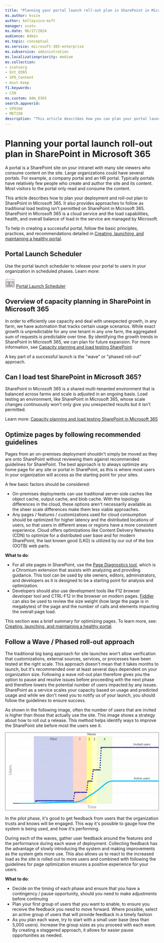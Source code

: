 ```yaml
---
title: "Planning your portal launch roll-out plan in SharePoint in Microsoft 365"
ms.author: kvice
author: kelleyvice-msft
manager: scotv
ms.date: 06/27/2024
audience: Admin
ms.topic: conceptual
ms.service: microsoft-365-enterprise
ms.subservice: administration
ms.localizationpriority: medium
ms.collection:
- scotvorg
- Ent_O365
- SPO_Content
- must-keep
f1.keywords:
- CSH
ms.custom: Adm_O365
search.appverid:
- SPO160
- MET150
description: "This article describes how you can plan your portal launch in SharePoint in Microsoft 365 and what steps to take for a successful launch."
---
```


# Planning your portal launch roll-out plan in SharePoint in Microsoft 365

A portal is a SharePoint site on your intranet with many site viewers who consume content on the site. Large organizations could have several portals. For example, a company portal and an HR portal. Typically portals have relatively few people who create and author the site and its content. Most visitors to the portal only read and consume the content.

This article describes how to plan your deployment and roll-out plan to SharePoint in Microsoft 365. It also provides approaches to follow as traditional load testing isn't permitted on SharePoint in Microsoft 365. SharePoint in Microsoft 365 is a cloud service and the load capabilities, health, and overall balance of load in the service are managed by Microsoft.

To help in creating a successful portal, follow the basic principles, practices, and recommendations detailed in [Creating, launching, and maintaining a healthy portal](/sharepoint/portal-health).

## Portal Launch Scheduler

Use the portal launch scheduler to release your portal to users in your organization in scheduled phases. Learn more:

![Calendar icon.](../media/calendar.png) [Portal Launch Scheduler](/microsoft-365/enterprise/portallaunchscheduler)

## Overview of capacity planning in SharePoint in Microsoft 365

In order to efficiently use capacity and deal with unexpected growth, in any farm, we have automation that tracks certain usage scenarios. While exact growth is unpredictable for any one tenant in any one farm, the aggregated sum of requests is predictable over time. By identifying the growth trends in SharePoint in Microsoft 365, we can plan for future expansion. For more information, see [Capacity planning and load testing SharePoint](capacity-planning-and-load-testing-sharepoint-online.md).

A key part of a successful launch is the "wave" or "phased roll-out" approach.

## Can I load test SharePoint in Microsoft 365?

SharePoint in Microsoft 365 is a shared multi-tenanted environment that is balanced across farms and scale is adjusted in an ongoing basis. Load testing an environment, like SharePoint in Microsoft 365, whose scale changes continuously won't only give you unexpected results but it isn't permitted.

Learn more:  [Capacity planning and load testing SharePoint in Microsoft 365](capacity-planning-and-load-testing-sharepoint-online.md)

## Optimize pages by following recommended guidelines

Pages from an on-premises deployment shouldn't simply be moved as they are onto SharePoint without reviewing them against recommended guidelines for SharePoint. The best approach is to always optimize any home page for any site or portal in SharePoint, as this is where most users in your organization will access as the starting point for your sites.

A few basic factors should be considered:

- On-premises deployments can use traditional server-side caches like object cache, output cache, and blob cache. With the topology differences in the cloud, these options aren't necessarily available as the sheer scale differences make them less viable approaches.
- Any pages / features / customizations used for cloud consumption should be optimized for higher latency and the distributed locations of users, so that users in different areas or regions have a more consistent experience. Cloud offers optimizations like Content Delivery Networks (CDN) to optimize for a distributed user base and for modern SharePoint, the last known good (LKG) is utilized by our out of the box (OOTB) web parts.

**What to do**:

- For all site pages in SharePoint, use the [Page Diagnostics tool](./page-diagnostics-for-spo.md), which is a Chromium extension that assists with analyzing and providing guidance. This tool can be used by site owners, editors, administrators, and developers as it is designed to be a starting point for analysis and optimization.
- Developers should also use development tools like F12 browser developer tool and CTRL-F12 in the browser on modern pages. [Fiddler](https://www.telerik.com/download/fiddler) can also be used to review the size weight (how large the page is in megabytes) of the page and the number of calls and elements impacting the overall page load.

This section was a brief summary for optimizing pages. To learn more, see:  [Creating, launching, and maintaining a healthy portal](/sharepoint/portal-health).

## Follow a Wave / Phased roll-out approach

The traditional big bang approach for site launches won't allow verification that customizations, external sources, services, or processes have been tested at the right scale. This approach doesn't mean that it takes months to launch, but it's recommended over at least several days dependent on your organization size. Following a wave roll-out plan therefore gives you the option to pause and resolve issues before proceeding with the next phase and therefore lowers the potential number of users impacted by any issues. SharePoint as a service scales your capacity based on usage and predicted usage and while we don't need you to notify us of your launch, you should follow the guidelines to ensure success.

As shown in the following image, often the number of users that are invited is higher than those that actually use the site. This image shows a strategy about how to roll out a release. This method helps identify ways to improve the SharePoint site before most the users see it.

![Graph showing invited and active users.](../media/0bc14a20-9420-4986-b9b9-fbcd2c6e0fb9.png)

In the pilot phase, it's good to get feedback from users that the organization trusts and knows will be engaged. This way it's possible to gauge how the system is being used, and how it's performing.

During each of the waves, gather user feedback around the features and the performance during each wave of deployment. Collecting feedback has the advantage of slowly introducing the system and making improvements as the system gets more use. This also allows us to react to the increased load as the site is rolled out to more users and combined with following the guidelines for page optimization ensures a positive experience for your users.

**What to do**:

- Decide on the timing of each phase and ensure that you have a contingency / pause opportunity, should you need to make adjustments before continuing
- Plan your first group of users that you want to enable, to ensure you receive the feedback you need to move forward. Where possible, select an active group of users that will provide feedback in a timely fashion
- As you plan each wave, try to start with a small user base (less than 5,000 users). Increase the group sizes as you proceed with each wave. By creating a staggered approach, it allows for easier pause opportunities as needed.
